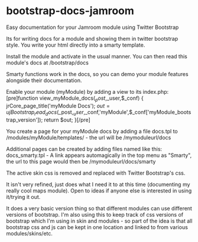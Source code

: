 bootstrap-docs-jamroom
======================

Easy documentation for your Jamroom module using Twitter Bootstrap

Its for writing docs for a module and showing them in twitter bootstrap style. You write your html directly into a smarty template.

Install the module and activate in the usual manner. You can then read this module's docs at /bootstrap/docs

Smarty functions work in the docs, so you can demo your module features alongside their documentation.

Enable your module (myModule) by adding a view to its index.php:
[pre]function view_myModule_docs($_post,$_user,$_conf)
{
   jrCore_page_title('myModule Docs');
   $out = ujBootstrap_read_docs($_post,$_user,$_conf,'myModule',$_conf['myModule_bootstrap_version']);
   return $out;
}[/pre]

You create a page for your myModule docs by adding a file docs.tpl to /modules/myModule/templates/ - the url will be /mymoduleurl/docs

Additional pages can be created by adding files named like this: docs_smarty.tpl - A link appears automagically in the top menu as "Smarty", the url to this page would then be /mymoduleurl/docs/smarty

The active skin css is removed and replaced with Twitter Bootstrap's css.

It isn't very refined, just does what I need it to at this time (documenting my really cool maps module). Open to ideas if anyone else is interested in using it/trying it out.

It does a very basic version thing so that different modules can use different versions of bootstrap. I'm also using this to keep track of css versions of bootstrap which I'm using in skin and modules - so part of the idea is that all bootstrap css and js can be kept in one location and linked to from various modules/skins/etc.